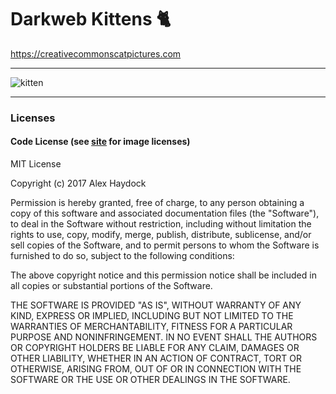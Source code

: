 # Darkweb Kittens 🐈

https://creativecommonscatpictures.com


-----------------------------------------


![kitten](https://github.com/alexhaydock/CreativeCommonsCatPictures/raw/master/kitten.jpg)


-----------------------------------------


### Licenses
#### Code License (see [site](https://creativecommonscatpictures.com/#credits) for image licenses)
MIT License

Copyright (c) 2017 Alex Haydock

Permission is hereby granted, free of charge, to any person obtaining a copy
of this software and associated documentation files (the "Software"), to deal
in the Software without restriction, including without limitation the rights
to use, copy, modify, merge, publish, distribute, sublicense, and/or sell
copies of the Software, and to permit persons to whom the Software is
furnished to do so, subject to the following conditions:

The above copyright notice and this permission notice shall be included in all
copies or substantial portions of the Software.

THE SOFTWARE IS PROVIDED "AS IS", WITHOUT WARRANTY OF ANY KIND, EXPRESS OR
IMPLIED, INCLUDING BUT NOT LIMITED TO THE WARRANTIES OF MERCHANTABILITY,
FITNESS FOR A PARTICULAR PURPOSE AND NONINFRINGEMENT. IN NO EVENT SHALL THE
AUTHORS OR COPYRIGHT HOLDERS BE LIABLE FOR ANY CLAIM, DAMAGES OR OTHER
LIABILITY, WHETHER IN AN ACTION OF CONTRACT, TORT OR OTHERWISE, ARISING FROM,
OUT OF OR IN CONNECTION WITH THE SOFTWARE OR THE USE OR OTHER DEALINGS IN THE
SOFTWARE.
